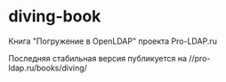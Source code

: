 # diving-book
Книга "Погружение в OpenLDAP" проекта Pro-LDAP.ru

Последняя стабильная версия публикуется на //pro-ldap.ru/books/diving/
